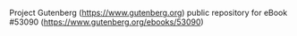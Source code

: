 Project Gutenberg (https://www.gutenberg.org) public repository for
eBook #53090 (https://www.gutenberg.org/ebooks/53090)
